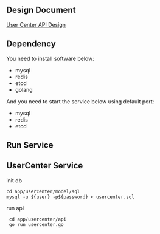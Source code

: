 ## Design Document
[User Center API Design](https://cloudex-seneca.atlassian.net/wiki/spaces/DD/pages/66102/User+Center+API+Design?atlOrigin=eyJpIjoiZDEwZDhiMGEzM2JhNGQ1OGI3YTNjMTE0MjMyZjQzNWQiLCJwIjoiaiJ9)

## Dependency
You need to install software below:
- mysql
- redis
- etcd
- golang

And you need to start the service below using default port:
- mysql
- redis 
- etcd

## Run Service
## UserCenter Service
init db
```
cd app/usercenter/model/sql 
mysql -u ${user} -p${password} < usercenter.sql
```
run api
```
 cd app/usercenter/api 
 go run usercenter.go
```